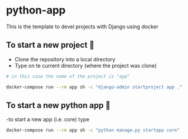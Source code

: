 # python-app

This is the template to devel projects with Django using docker

## To start a new project 🔧
- Clone the repository into a local directory
- Type on te current directory (where the project was clone)
```sh
# in this case the name of the project is "app"

docker-compose run --rm app sh -c "django-admin startproject app ."
```
## To start a new python app 🔧
-to start a new app (i.e. core) type
```sh
docker-compose run --rm app sh -c "python manage.py startapp core"
```
